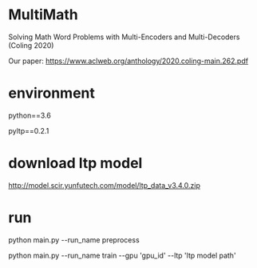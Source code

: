 # MultiMath
Solving Math Word Problems with Multi-Encoders and Multi-Decoders (Coling 2020)

Our paper: https://www.aclweb.org/anthology/2020.coling-main.262.pdf

# environment
python==3.6

pyltp==0.2.1

# download ltp model
http://model.scir.yunfutech.com/model/ltp_data_v3.4.0.zip

# run
python main.py --run_name preprocess

python main.py --run_name train  --gpu 'gpu_id' --ltp 'ltp model path'